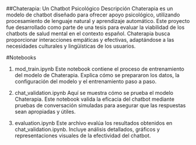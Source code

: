 ##Chaterapia: Un Chatbot Psicológico
Descripción
Chaterapia es un modelo de chatbot diseñado para ofrecer apoyo psicológico, utilizando procesamiento de lenguaje natural y aprendizaje automático. Este proyecto fue desarrollado como parte de una tesis para evaluar la viabilidad de los chatbots de salud mental en el contexto español. Chaterapia busca proporcionar interacciones empáticas y efectivas, adaptándose a las necesidades culturales y lingüísticas de los usuarios.

#Notebooks
1. mod_train.ipynb
Este notebook contiene el proceso de entrenamiento del modelo de Chaterapia. Explica cómo se prepararon los datos, la configuración del modelo y el entrenamiento paso a paso.

2. chat_validation.ipynb
Aquí se muestra cómo se prueba el modelo Chaterapia. Este notebook valida la eficacia del chatbot mediante pruebas de conversación simuladas para asegurar que las respuestas sean apropiadas y útiles.

3. evaluation.ipynb
Este archivo evalúa los resultados obtenidos en chat_validation.ipynb. Incluye análisis detallados, gráficos y representaciones visuales de la efectividad del chatbot.
